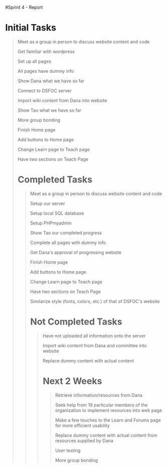 #Sprint 4 - Report

<h1> Initial Tasks </h1>
 
<blockquote>
<p> Meet as a group in person to discuss website content and code</p>
<p> Get familiar with wordpress</p>
<p> Set up all pages</p>
<p> All pages have dummy info</p>
<p> Show Dana what we have so far</p>
<p> Connect to DSFOC server</p>
<p> Import wiki content from Dana into website </p>
<p> Show Tao what we have so far</p>
<p> More group bonding </p>
<p> Finish Home page</p>
<p> Add buttons to Home page </p>
<p> Change Learn page to Teach page </p>
<p> Have two sections on Teach Page </p>

<h1> Completed Tasks </h1>

<blockquote>
<p> Meet as a group in person to discuss website content and code</p>
<p> Setup our server </p>
<p> Setup local SQL database </p>
<p> Setup PHPmyadmin </p>
<p> Show Tao our completed progress</p>
<p> Complete all pages with dummy info </p>
<p> Get Dana's approval of progressing website</p>
<p> Finish Home page</p>
<p> Add buttons to Home page </p>
<p> Change Learn page to Teach page </p>
<p> Have two sections on Teach Page </p>
<p> Similarize style (fonts, colors, etc.) of that of DSFOC's website

<h1> Not Completed Tasks </h1>

<blockquote>
<p> Have not uploaded all information onto the server</p>
<p> Import wiki content from Dana and committee into website </p>
<p> Replace dummy content with actual content </p>
<p> </p>

<h1> Next 2 Weeks </h1>

<blockquote>
<p> Retrieve information/resources from Dana </p>
<p> Seek help from 19 particular members of the organization to implement resources into web page </p>
<p> Make a few touches to the Learn and Forums page for more efficient usability </p>
<p> Replace dummy content with actual content from resources supplied by Dana </p>
<p> User testing </p>
<p> More group bonding </p>
